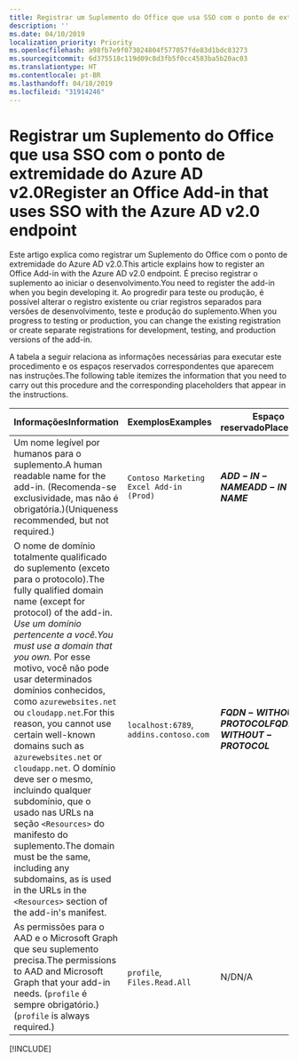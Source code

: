 ```yaml
---
title: Registrar um Suplemento do Office que usa SSO com o ponto de extremidade do Azure AD v2.0
description: ''
ms.date: 04/10/2019
localization_priority: Priority
ms.openlocfilehash: a98fb7e9f073024804f577057fde83d1bdc83273
ms.sourcegitcommit: 6d375518c119d09c8d3fb5f0cc4583ba5b20ac03
ms.translationtype: HT
ms.contentlocale: pt-BR
ms.lasthandoff: 04/18/2019
ms.locfileid: "31914246"
---
```

# <a name="register-an-office-add-in-that-uses-sso-with-the-azure-ad-v20-endpoint"></a><span data-ttu-id="25ea6-102">Registrar um Suplemento do Office que usa SSO com o ponto de extremidade do Azure AD v2.0</span><span class="sxs-lookup"><span data-stu-id="25ea6-102">Register an Office Add-in that uses SSO with the Azure AD v2.0 endpoint</span></span>

<span data-ttu-id="25ea6-103">Este artigo explica como registrar um Suplemento do Office com o ponto de extremidade do Azure AD v2.0.</span><span class="sxs-lookup"><span data-stu-id="25ea6-103">This article explains how to register an Office Add-in with the Azure AD v2.0 endpoint.</span></span> <span data-ttu-id="25ea6-104">É preciso registrar o suplemento ao iniciar o desenvolvimento.</span><span class="sxs-lookup"><span data-stu-id="25ea6-104">You need to register the add-in when you begin developing it.</span></span> <span data-ttu-id="25ea6-105">Ao progredir para teste ou produção, é possível alterar o registro existente ou criar registros separados para versões de desenvolvimento, teste e produção do suplemento.</span><span class="sxs-lookup"><span data-stu-id="25ea6-105">When you progress to testing or production, you can change the existing registration or create separate registrations for development, testing, and production versions of the add-in.</span></span>

<span data-ttu-id="25ea6-106">A tabela a seguir relaciona as informações necessárias para executar este procedimento e os espaços reservados correspondentes que aparecem nas instruções.</span><span class="sxs-lookup"><span data-stu-id="25ea6-106">The following table itemizes the information that you need to carry out this procedure and the corresponding placeholders that appear in the instructions.</span></span>

|<span data-ttu-id="25ea6-107">Informações</span><span class="sxs-lookup"><span data-stu-id="25ea6-107">Information</span></span>  |<span data-ttu-id="25ea6-108">Exemplos</span><span class="sxs-lookup"><span data-stu-id="25ea6-108">Examples</span></span>  |<span data-ttu-id="25ea6-109">Espaço reservado</span><span class="sxs-lookup"><span data-stu-id="25ea6-109">Placeholder</span></span>  |
|---------|---------|---------|
|<span data-ttu-id="25ea6-110">Um nome legível por humanos para o suplemento.</span><span class="sxs-lookup"><span data-stu-id="25ea6-110">A human readable name for the add-in.</span></span> <span data-ttu-id="25ea6-111">(Recomenda-se exclusividade, mas não é obrigatória.)</span><span class="sxs-lookup"><span data-stu-id="25ea6-111">(Uniqueness recommended, but not required.)</span></span>|`Contoso Marketing Excel Add-in (Prod)`|<span data-ttu-id="25ea6-112">**$ADD-IN-NAME$**</span><span class="sxs-lookup"><span data-stu-id="25ea6-112">**$ADD-IN-NAME$**</span></span>|
|<span data-ttu-id="25ea6-113">O nome de domínio totalmente qualificado do suplemento (exceto para o protocolo).</span><span class="sxs-lookup"><span data-stu-id="25ea6-113">The fully qualified domain name (except for protocol) of the add-in.</span></span> <span data-ttu-id="25ea6-114">*Use um domínio pertencente a você.*</span><span class="sxs-lookup"><span data-stu-id="25ea6-114">*You must use a domain that you own.*</span></span> <span data-ttu-id="25ea6-115">Por esse motivo, você não pode usar determinados domínios conhecidos, como `azurewebsites.net` ou `cloudapp.net`.</span><span class="sxs-lookup"><span data-stu-id="25ea6-115">For this reason, you cannot use certain well-known domains such as `azurewebsites.net` or `cloudapp.net`.</span></span> <span data-ttu-id="25ea6-116">O domínio deve ser o mesmo, incluindo qualquer subdomínio, que o usado nas URLs na seção `<Resources>` do manifesto do suplemento.</span><span class="sxs-lookup"><span data-stu-id="25ea6-116">The domain must be the same, including any subdomains, as is used in the URLs in the `<Resources>` section of the add-in's manifest.</span></span>|<span data-ttu-id="25ea6-117">`localhost:6789`, `addins.contoso.com`</span><span class="sxs-lookup"><span data-stu-id="25ea6-117"></span></span>|<span data-ttu-id="25ea6-118">**$FQDN-WITHOUT-PROTOCOL$**</span><span class="sxs-lookup"><span data-stu-id="25ea6-118">**$FQDN-WITHOUT-PROTOCOL$**</span></span>|
|<span data-ttu-id="25ea6-119">As permissões para o AAD e o Microsoft Graph que seu suplemento precisa.</span><span class="sxs-lookup"><span data-stu-id="25ea6-119">The permissions to AAD and Microsoft Graph that your add-in needs.</span></span> <span data-ttu-id="25ea6-120">(`profile` é sempre obrigatório.)</span><span class="sxs-lookup"><span data-stu-id="25ea6-120">(`profile` is always required.)</span></span>|<span data-ttu-id="25ea6-121">`profile`, `Files.Read.All`</span><span class="sxs-lookup"><span data-stu-id="25ea6-121"></span></span>|<span data-ttu-id="25ea6-122">N/D</span><span class="sxs-lookup"><span data-stu-id="25ea6-122">N/A</span></span>|

[!INCLUDE[](../includes/register-sso-add-in-aad-v2-include.md)]
